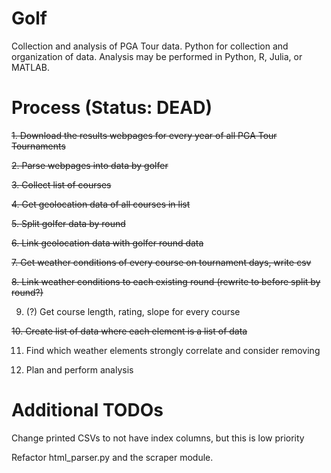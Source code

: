 # Golf
Collection and analysis of PGA Tour data. Python for collection and organization of data. Analysis may be performed in Python, R, Julia, or MATLAB.

# Process (Status: DEAD)
~~1. Download the results webpages for every year of all PGA Tour Tournaments~~

~~2. Parse webpages into data by golfer~~

~~3. Collect list of courses~~

~~4. Get geolocation data of all courses in list~~

~~5. Split golfer data by round~~

~~6. Link geolocation data with golfer round data~~

~~7. Get weather conditions of every course on tournament days, write csv~~

~~8. Link weather conditions to each existing round (rewrite to before split by round?)~~

9. (?) Get course length, rating, slope for every course

~~10. Create list of data where each element is a list of data~~

11. Find which weather elements strongly correlate and consider removing

12. Plan and perform analysis

# Additional TODOs

Change printed CSVs to not have index columns, but this is low priority

Refactor html_parser.py and the scraper module.
